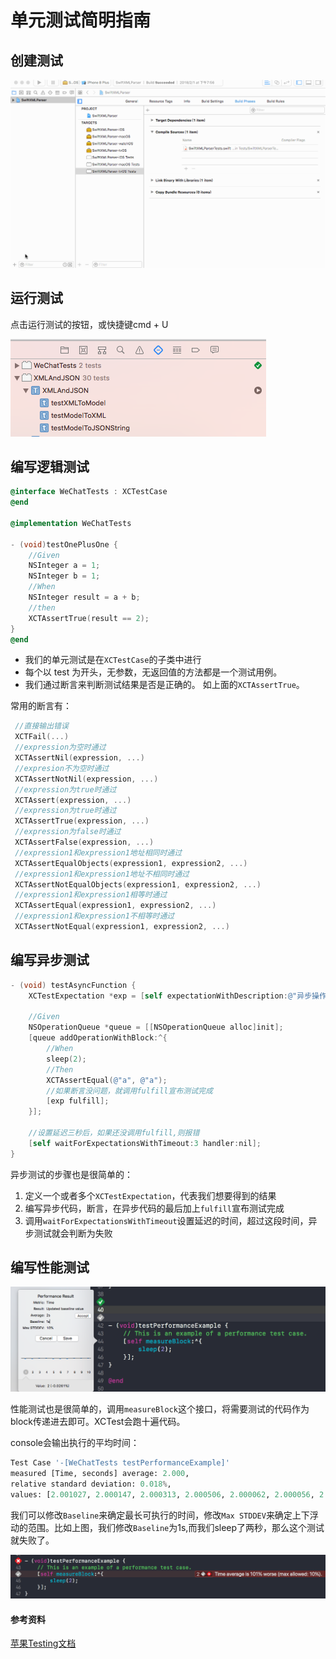 # 单元测试简明指南

## 创建测试

![](test.gif)


## 运行测试

点击运行测试的按钮，或快捷键cmd + U

![](runtest.png)


## 编写逻辑测试

~~~objective-c
@interface WeChatTests : XCTestCase
@end
	
@implementation WeChatTests
	
- (void)testOnePlusOne {
    //Given
    NSInteger a = 1;
    NSInteger b = 1;
    //When
    NSInteger result = a + b;
    //then
    XCTAssertTrue(result == 2);
}
@end
~~~

- 我们的单元测试是在`XCTestCase`的子类中进行
- 每个以 test 为开头，无参数，无返回值的方法都是一个测试用例。
- 我们通过断言来判断测试结果是否是正确的。 如上面的`XCTAssertTrue`。


常用的断言有： 

~~~objective-c
 //直接输出错误
 XCTFail(...)
 //expression为空时通过  
 XCTAssertNil(expression, ...)
 //expresion不为空时通过
 XCTAssertNotNil(expression, ...)
 //expression为true时通过
 XCTAssert(expression, ...)
 //expression为true时通过
 XCTAssertTrue(expression, ...)
 //expression为false时通过
 XCTAssertFalse(expression, ...)
 //expression1和expression1地址相同时通过
 XCTAssertEqualObjects(expression1, expression2, ...)
 //expression1和expression1地址不相同时通过
 XCTAssertNotEqualObjects(expression1, expression2, ...)
 //expression1和expression1相等时通过
 XCTAssertEqual(expression1, expression2, ...)
 //expression1和expression1不相等时通过
 XCTAssertNotEqual(expression1, expression2, ...)
~~~

## 编写异步测试

~~~objective-c
- (void) testAsyncFunction {
    XCTestExpectation *exp = [self expectationWithDescription:@"异步操作出错"];
    
    //Given
    NSOperationQueue *queue = [[NSOperationQueue alloc]init];
    [queue addOperationWithBlock:^{
        //When
        sleep(2);
        //Then
        XCTAssertEqual(@"a", @"a");
        //如果断言没问题，就调用fulfill宣布测试完成
        [exp fulfill];
    }];
    
    //设置延迟三秒后，如果还没调用fulfill,则报错
    [self waitForExpectationsWithTimeout:3 handler:nil];
}
~~~

异步测试的步骤也是很简单的：

1. 定义一个或者多个`XCTestExpectation`，代表我们想要得到的结果
2. 编写异步代码，断言，在异步代码的最后加上`fulfill`宣布测试完成
3. 调用`waitForExpectationsWithTimeout`设置延迟的时间，超过这段时间，异步测试就会判断为失败



## 编写性能测试

![](measure.png)

性能测试也是很简单的，调用`measureBlock`这个接口，将需要测试的代码作为block传递进去即可。XCTest会跑十遍代码。

console会输出执行的平均时间：

~~~python
Test Case '-[WeChatTests testPerformanceExample]'
measured [Time, seconds] average: 2.000, 
relative standard deviation: 0.018%, 
values: [2.001027, 2.000147, 2.000313, 2.000506, 2.000062, 2.000056, 2.000268, 2.000176, 2.000287, 2.001102]
~~~

我们可以修改`Baseline`来确定最长可执行的时间，修改`Max STDDEV`来确定上下浮动的范围。比如上图，我们修改`Baseline`为1s,而我们sleep了两秒，那么这个测试就失败了。

![](fail.png)
	
	
#### 参考资料

[苹果Testing文档](https://developer.apple.com/library/content/documentation/DeveloperTools/Conceptual/testing_with_xcode/chapters/01-introduction.html)
